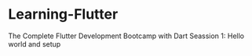 # Learning-Flutter
The Complete Flutter Development Bootcamp with Dart
Seassion 1: Hello world and setup
